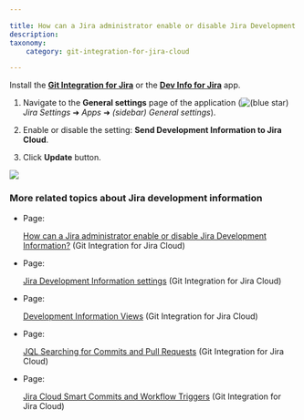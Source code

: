```yaml
---

title: How can a Jira administrator enable or disable Jira Development Information?
description:
taxonomy:
    category: git-integration-for-jira-cloud

---
```

Install the [**Git Integration for Jira**](https://marketplace.atlassian.com/4984) or the [**Dev Info for Jira**](https://marketplace.atlassian.com/1219270) app.

1.  Navigate to the **General settings** page of the application (![(blue star)](/wiki/s/-1639011364/6452/8b4898d3c114827e64ec143b4fa79bb76a6cfa5b/_/images/icons/emoticons/star_blue.png) _Jira Settings_ ➜ _Apps_ ➜ _(sidebar) General settings_).

2.  Enable or disable the setting: **Send Development Information to Jira Cloud**.

3.  Click **Update** button.


![](https://bigbrassband.atlassian.net/wiki/download/thumbnails/1941373145/gitcloud-gencfg-send-devinfo-to-jira-cloud.png?version=1&modificationDate=1631350766174&cacheVersion=1&api=v2&width=680&height=515)

### More related topics about Jira development information

*   Page:

    [How can a Jira administrator enable or disable Jira Development Information?](/wiki/spaces/GITCLOUD/pages/1941373145) (Git Integration for Jira Cloud)

*   Page:

    [Jira Development Information settings](/wiki/spaces/GITCLOUD/pages/1941373113/Jira+Development+Information+settings) (Git Integration for Jira Cloud)

*   Page:

    [Development Information Views](/wiki/spaces/GITCLOUD/pages/643203115/Development+Information+Views) (Git Integration for Jira Cloud)

*   Page:

    [JQL Searching for Commits and Pull Requests](/wiki/spaces/GITCLOUD/pages/643596299/JQL+Searching+for+Commits+and+Pull+Requests) (Git Integration for Jira Cloud)

*   Page:

    [Jira Cloud Smart Commits and Workflow Triggers](/wiki/spaces/GITCLOUD/pages/144310383/Jira+Cloud+Smart+Commits+and+Workflow+Triggers) (Git Integration for Jira Cloud)